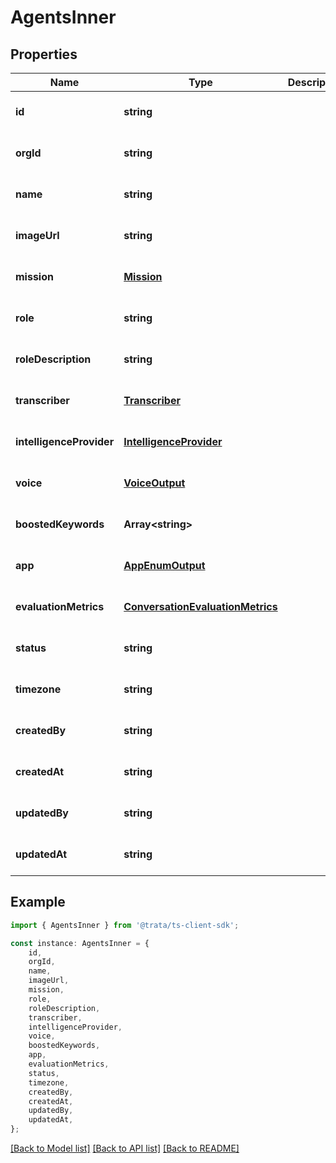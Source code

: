 # AgentsInner


## Properties

Name | Type | Description | Notes
------------ | ------------- | ------------- | -------------
**id** | **string** |  | [optional] [default to undefined]
**orgId** | **string** |  | [optional] [default to undefined]
**name** | **string** |  | [optional] [default to undefined]
**imageUrl** | **string** |  | [optional] [default to undefined]
**mission** | [**Mission**](Mission.md) |  | [optional] [default to undefined]
**role** | **string** |  | [optional] [default to undefined]
**roleDescription** | **string** |  | [optional] [default to undefined]
**transcriber** | [**Transcriber**](Transcriber.md) |  | [optional] [default to undefined]
**intelligenceProvider** | [**IntelligenceProvider**](IntelligenceProvider.md) |  | [optional] [default to undefined]
**voice** | [**VoiceOutput**](VoiceOutput.md) |  | [optional] [default to undefined]
**boostedKeywords** | **Array&lt;string&gt;** |  | [optional] [default to undefined]
**app** | [**AppEnumOutput**](AppEnumOutput.md) |  | [optional] [default to undefined]
**evaluationMetrics** | [**ConversationEvaluationMetrics**](ConversationEvaluationMetrics.md) |  | [optional] [default to undefined]
**status** | **string** |  | [optional] [default to undefined]
**timezone** | **string** |  | [optional] [default to undefined]
**createdBy** | **string** |  | [optional] [default to undefined]
**createdAt** | **string** |  | [optional] [default to undefined]
**updatedBy** | **string** |  | [optional] [default to undefined]
**updatedAt** | **string** |  | [optional] [default to undefined]

## Example

```typescript
import { AgentsInner } from '@trata/ts-client-sdk';

const instance: AgentsInner = {
    id,
    orgId,
    name,
    imageUrl,
    mission,
    role,
    roleDescription,
    transcriber,
    intelligenceProvider,
    voice,
    boostedKeywords,
    app,
    evaluationMetrics,
    status,
    timezone,
    createdBy,
    createdAt,
    updatedBy,
    updatedAt,
};
```

[[Back to Model list]](../README.md#documentation-for-models) [[Back to API list]](../README.md#documentation-for-api-endpoints) [[Back to README]](../README.md)
